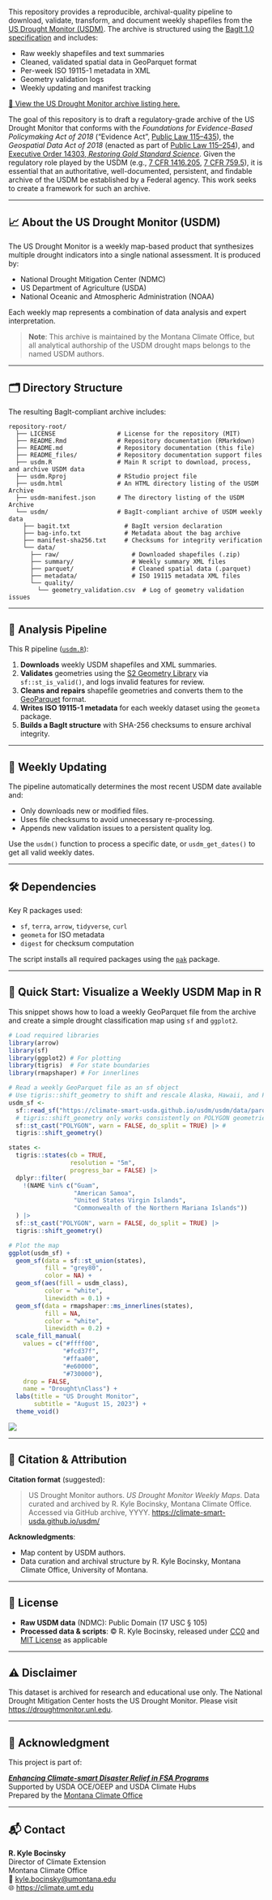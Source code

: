 
<!-- README.md is generated from README.Rmd. Please edit that file -->

This repository provides a reproducible, archival-quality pipeline to
download, validate, transform, and document weekly shapefiles from the
[US Drought Monitor (USDM)](https://droughtmonitor.unl.edu). The archive
is structured using the [BagIt 1.0
specification](https://tools.ietf.org/html/draft-kunze-bagit-14) and
includes:

- Raw weekly shapefiles and text summaries
- Cleaned, validated spatial data in GeoParquet format
- Per-week ISO 19115-1 metadata in XML
- Geometry validation logs
- Weekly updating and manifest tracking

<a href="https://climate-smart-usda.github.io/usdm/usdm.html" target="_blank">📂
View the US Drought Monitor archive listing here.</a>

The goal of this repository is to draft a regulatory-grade archive of
the US Drought Monitor that conforms with the *Foundations for
Evidence-Based Policymaking Act of 2018* (“Evidence Act”, [Public Law
115–435](https://www.congress.gov/115/statute/STATUTE-132/STATUTE-132-Pg5529.pdf)),
the *Geospatial Data Act of 2018* (enacted as part of [Public Law
115–254](https://www.congress.gov/115/statute/STATUTE-132/STATUTE-132-Pg3186.pdf)),
and [Executive Order 14303, *Restoring Gold Standard
Science*](https://www.federalregister.gov/documents/2025/05/29/2025-09802/restoring-gold-standard-science).
Given the regulatory role played by the USDM (e.g., [7 CFR
1416.205](https://www.ecfr.gov/current/title-7/section-1416.205), [7 CFR
759.5](https://www.ecfr.gov/current/title-7/section-759.5)), it is
essential that an authoritative, well-documented, persistent, and
findable archive of the USDM be established by a Federal agency. This
work seeks to create a framework for such an archive.

------------------------------------------------------------------------

## 📈 About the US Drought Monitor (USDM)

The US Drought Monitor is a weekly map-based product that synthesizes
multiple drought indicators into a single national assessment. It is
produced by:

- National Drought Mitigation Center (NDMC)
- US Department of Agriculture (USDA)
- National Oceanic and Atmospheric Administration (NOAA)

Each weekly map represents a combination of data analysis and expert
interpretation.

> **Note**: This archive is maintained by the Montana Climate Office,
> but all analytical authorship of the USDM drought maps belongs to the
> named USDM authors.

------------------------------------------------------------------------

## 🗂 Directory Structure

The resulting BagIt-compliant archive includes:

``` text
repository-root/
  ├── LICENSE                 # License for the repository (MIT)
  ├── README.Rmd              # Repository documentation (RMarkdown)
  ├── README.md               # Repository documentation (this file)
  ├── README_files/           # Repository documentation support files  
  ├── usdm.R                  # Main R script to download, process, and archive USDM data
  ├── usdm.Rproj              # RStudio project file
  ├── usdm.html               # An HTML directory listing of the USDM Archive
  ├── usdm-manifest.json      # The directory listing of the USDM Archive
  └── usdm/                   # BagIt-compliant archive of USDM weekly data
    ├── bagit.txt               # BagIt version declaration
    ├── bag-info.txt            # Metadata about the bag archive
    ├── manifest-sha256.txt     # Checksums for integrity verification
    └── data/
      ├── raw/                    # Downloaded shapefiles (.zip)
      ├── summary/                # Weekly summary XML files
      ├── parquet/                # Cleaned spatial data (.parquet)
      ├── metadata/               # ISO 19115 metadata XML files
      └── quality/
        └── geometry_validation.csv  # Log of geometry validation issues
```

------------------------------------------------------------------------

## 🧪 Analysis Pipeline

This R pipeline ([`usdm.R`](./usdm.R)):

1.  **Downloads** weekly USDM shapefiles and XML summaries.
2.  **Validates** geometries using the [S2 Geometry
    Library](https://s2geometry.io/) via `sf::st_is_valid()`, and logs
    invalid features for review.
3.  **Cleans and repairs** shapefile geometries and converts them to the
    [GeoParquet](https://geoparquet.org) format.
4.  **Writes ISO 19115-1 metadata** for each weekly dataset using the
    `geometa` package.
5.  **Builds a BagIt structure** with SHA-256 checksums to ensure
    archival integrity.

------------------------------------------------------------------------

## 🔁 Weekly Updating

The pipeline automatically determines the most recent USDM date
available and:

- Only downloads new or modified files.
- Uses file checksums to avoid unnecessary re-processing.
- Appends new validation issues to a persistent quality log.

Use the `usdm()` function to process a specific date, or
`usdm_get_dates()` to get all valid weekly dates.

------------------------------------------------------------------------

## 🛠️ Dependencies

Key R packages used:

- `sf`, `terra`, `arrow`, `tidyverse`, `curl`
- `geometa` for ISO metadata
- `digest` for checksum computation

The script installs all required packages using the
[`pak`](https://pak.r-lib.org) package.

------------------------------------------------------------------------

## 📍 Quick Start: Visualize a Weekly USDM Map in R

This snippet shows how to load a weekly GeoParquet file from the archive
and create a simple drought classification map using `sf` and `ggplot2`.

``` r
# Load required libraries
library(arrow)
library(sf)
library(ggplot2) # For plotting
library(tigris)  # For state boundaries
library(rmapshaper) # For innerlines

# Read a weekly GeoParquet file as an sf object
# Use tigris::shift_geometry to shift and rescale Alaska, Hawaii, and Puerto Rico in a US-wide sf object
usdm_sf <- 
  sf::read_sf("https://climate-smart-usda.github.io/usdm/usdm/data/parquet/USDM_2023-08-15.parquet") |>
  # tigris::shift_geometry only works consistently on POLYGON geometries, so coerce.
  sf::st_cast("POLYGON", warn = FALSE, do_split = TRUE) |> # 
  tigris::shift_geometry()

states <- 
  tigris::states(cb = TRUE, 
                 resolution = "5m",
                 progress_bar = FALSE) |>
  dplyr::filter(
    !(NAME %in% c("Guam", 
                  "American Samoa", 
                  "United States Virgin Islands", 
                  "Commonwealth of the Northern Mariana Islands"))
  ) |>
  sf::st_cast("POLYGON", warn = FALSE, do_split = TRUE) |>
  tigris::shift_geometry()

# Plot the map
ggplot(usdm_sf) +
  geom_sf(data = sf::st_union(states),
          fill = "grey80",
          color = NA) +
  geom_sf(aes(fill = usdm_class), 
          color = "white",
          linewidth = 0.1) +
  geom_sf(data = rmapshaper::ms_innerlines(states),
          fill = NA,
          color = "white",
          linewidth = 0.2) +
  scale_fill_manual(
    values = c("#ffff00",
               "#fcd37f",
               "#ffaa00",
               "#e60000",
               "#730000"),
    drop = FALSE,
    name = "Drought\nClass") +
  labs(title = "US Drought Monitor",
       subtitle = "August 15, 2023") +
  theme_void()
```

<img src="README_files/figure-gfm/example-1.png" style="display: block; margin: auto;" />

------------------------------------------------------------------------

## 📝 Citation & Attribution

**Citation format** (suggested):

> US Drought Monitor authors. *US Drought Monitor Weekly Maps*. Data
> curated and archived by R. Kyle Bocinsky, Montana Climate Office.
> Accessed via GitHub archive, YYYY.
> <https://climate-smart-usda.github.io/usdm/>

**Acknowledgments**:

- Map content by USDM authors.
- Data curation and archival structure by R. Kyle Bocinsky, Montana
  Climate Office, University of Montana.

------------------------------------------------------------------------

## 📄 License

- **Raw USDM data** (NDMC): Public Domain (17 USC § 105)
- **Processed data & scripts**: © R. Kyle Bocinsky, released under
  [CC0](https://creativecommons.org/publicdomain/zero/1.0/) and [MIT
  License](./LICENSE) as applicable

------------------------------------------------------------------------

## ⚠️ Disclaimer

This dataset is archived for research and educational use only. The
National Drought Mitigation Center hosts the US Drought Monitor. Please
visit <https://droughtmonitor.unl.edu>.

------------------------------------------------------------------------

## 👏 Acknowledgment

This project is part of:

**[*Enhancing Climate-smart Disaster Relief in FSA
Programs*](https://www.ars.usda.gov/research/project/?accnNo=444612)**  
Supported by USDA OCE/OEEP and USDA Climate Hubs  
Prepared by the [Montana Climate Office](https://climate.umt.edu)

------------------------------------------------------------------------

## 📬 Contact

**R. Kyle Bocinsky**  
Director of Climate Extension  
Montana Climate Office  
📧 <kyle.bocinsky@umontana.edu>  
🌐 <https://climate.umt.edu>
